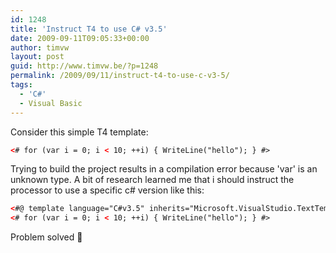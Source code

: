 ```yaml
---
id: 1248
title: 'Instruct T4 to use C# v3.5'
date: 2009-09-11T09:05:33+00:00
author: timvw
layout: post
guid: http://www.timvw.be/?p=1248
permalink: /2009/09/11/instruct-t4-to-use-c-v3-5/
tags:
  - 'C#'
  - Visual Basic
---
```

Consider this simple T4 template:

```xml
<# for (var i = 0; i < 10; ++i) { WriteLine("hello"); } #>
```

Trying to build the project results in a compilation error because 'var' is an unknown type. A bit of research learned me that i should instruct the processor to use a specific c# version like this:

```xml
<#@ template language="C#v3.5" inherits="Microsoft.VisualStudio.TextTemplating.VSHost.ModelingTextTransformation" #>
<# for (var i = 0; i < 10; ++i) { WriteLine("hello"); } #>
```

Problem solved 🙂
